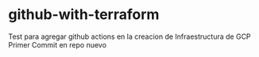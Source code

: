 # github-with-terraform
Test para agregar github actions en la creacion de Infraestructura de GCP
Primer Commit en repo nuevo

